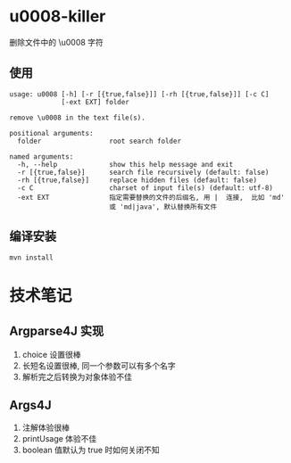 # u0008-killer
删除文件中的 \u0008 字符

## 使用
```
usage: u0008 [-h] [-r [{true,false}]] [-rh [{true,false}]] [-c C]
             [-ext EXT] folder

remove \u0008 in the text file(s).

positional arguments:
  folder                 root search folder

named arguments:
  -h, --help             show this help message and exit
  -r [{true,false}]      search file recursively (default: false)
  -rh [{true,false}]     replace hidden files (default: false)
  -c C                   charset of input file(s) (default: utf-8)
  -ext EXT               指定需要替换的文件的后缀名, 用 |  连接,  比如 'md'
                         或 'md|java', 默认替换所有文件
```

## 编译安装
```
mvn install
```

# 技术笔记
## Argparse4J 实现
1. choice 设置很棒
2. 长短名设置很棒, 同一个参数可以有多个名字
3. 解析完之后转换为对象体验不佳

## Args4J
1. 注解体验很棒
2. printUsage 体验不佳
3. boolean 值默认为 true 时如何关闭不知
